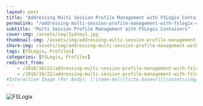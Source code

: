 ```yaml
---
layout: post
title: "Addressing Multi Session Profile Management with FSLogix Containers"
permalink: "/addressing-multi-session-profile-management-with-fslogix-containers/"
subtitle: "Multi Session Profile Management with FSLogix Containers"
cover-img: /assets/img/Sydney1.jpg
thumbnail-img: /assets/img/addressing-multi-session-profile-management-with-fslogix-containers/FSLogix.png
share-img: /assets/img/addressing-multi-session-profile-management-with-fslogix-containers/FSLogix.png
tags: [FSLogix, Profiles]
categories: [FSLogix, Profiles]
redirect_from: 
    - /2018/10/22/addressing-multi-session-profile-management-with-fslogix-containers
    - /2018/10/22/addressing-multi-session-profile-management-with-fslogix-containers/
#Interactive Image (For Body): [![name-me]({{site.baseurl}}/assets/img/addressing-multi-session-profile-management-with-fslogix-containers/iometer_Eph_Response.png)]({{site.baseurl}}/assets/img/addressing-multi-session-profile-management-with-fslogix-containers/image-name.png)
---
```


![FSLogix]({{site.baseurl}}/assets/img/addressing-multi-session-profile-management-with-fslogix-containers/FSLogix.png)
